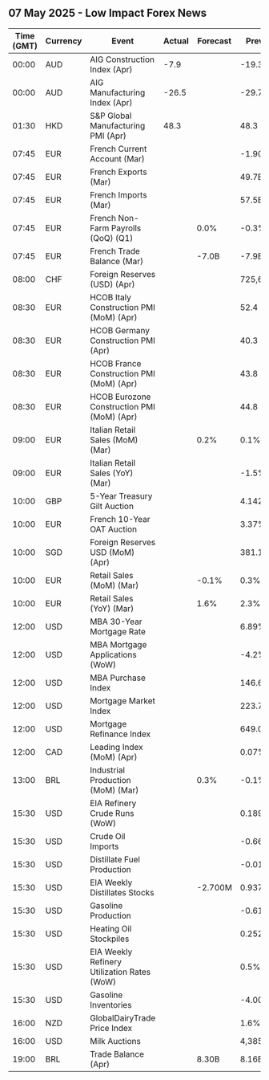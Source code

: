 ## 07 May 2025 - Low Impact Forex News

| Time (GMT) | Currency | Event | Actual | Forecast | Previous |
|------|----------|-------|--------|----------|----------|
| 00:00 | AUD | AIG Construction Index (Apr) | -7.9 |  | -19.3 |
| 00:00 | AUD | AIG Manufacturing Index (Apr) | -26.5 |  | -29.7 |
| 01:30 | HKD | S&P Global Manufacturing PMI (Apr) | 48.3 |  | 48.3 |
| 07:45 | EUR | French Current Account (Mar) |  |  | -1.90B |
| 07:45 | EUR | French Exports (Mar) |  |  | 49.7B |
| 07:45 | EUR | French Imports (Mar) |  |  | 57.5B |
| 07:45 | EUR | French Non-Farm Payrolls (QoQ) (Q1) |  | 0.0% | -0.3% |
| 07:45 | EUR | French Trade Balance (Mar) |  | -7.0B | -7.9B |
| 08:00 | CHF | Foreign Reserves (USD) (Apr) |  |  | 725,616.0B |
| 08:30 | EUR | HCOB Italy Construction PMI (MoM) (Apr) |  |  | 52.4 |
| 08:30 | EUR | HCOB Germany Construction PMI (Apr) |  |  | 40.3 |
| 08:30 | EUR | HCOB France Construction PMI (MoM) (Apr) |  |  | 43.8 |
| 08:30 | EUR | HCOB Eurozone Construction PMI (MoM) (Apr) |  |  | 44.8 |
| 09:00 | EUR | Italian Retail Sales (MoM) (Mar) |  | 0.2% | 0.1% |
| 09:00 | EUR | Italian Retail Sales (YoY) (Mar) |  |  | -1.5% |
| 10:00 | GBP | 5-Year Treasury Gilt Auction |  |  | 4.142% |
| 10:00 | EUR | French 10-Year OAT Auction |  |  | 3.37% |
| 10:00 | SGD | Foreign Reserves USD (MoM) (Apr) |  |  | 381.1B |
| 10:00 | EUR | Retail Sales (MoM) (Mar) |  | -0.1% | 0.3% |
| 10:00 | EUR | Retail Sales (YoY) (Mar) |  | 1.6% | 2.3% |
| 12:00 | USD | MBA 30-Year Mortgage Rate |  |  | 6.89% |
| 12:00 | USD | MBA Mortgage Applications (WoW) |  |  | -4.2% |
| 12:00 | USD | MBA Purchase Index |  |  | 146.6 |
| 12:00 | USD | Mortgage Market Index |  |  | 223.7 |
| 12:00 | USD | Mortgage Refinance Index |  |  | 649.0 |
| 12:00 | CAD | Leading Index (MoM) (Apr) |  |  | 0.07% |
| 13:00 | BRL | Industrial Production (MoM) (Mar) |  | 0.3% | -0.1% |
| 15:30 | USD | EIA Refinery Crude Runs (WoW) |  |  | 0.189M |
| 15:30 | USD | Crude Oil Imports |  |  | -0.663M |
| 15:30 | USD | Distillate Fuel Production |  |  | -0.017M |
| 15:30 | USD | EIA Weekly Distillates Stocks |  | -2.700M | 0.937M |
| 15:30 | USD | Gasoline Production |  |  | -0.616M |
| 15:30 | USD | Heating Oil Stockpiles |  |  | 0.252M |
| 15:30 | USD | EIA Weekly Refinery Utilization Rates (WoW) |  |  | 0.5% |
| 15:30 | USD | Gasoline Inventories |  |  | -4.003M |
| 16:00 | NZD | GlobalDairyTrade Price Index |  |  | 1.6% |
| 16:00 | USD | Milk Auctions |  |  | 4,385.0 |
| 19:00 | BRL | Trade Balance (Apr) |  | 8.30B | 8.16B |
